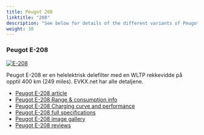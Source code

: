```yaml
---
title: Peugot 208
linktitle: "208"
description: "See below for details of the different variants of Peugot 208"
weight: 30
---
```

### Peugot E-208

<a href="/models/peugot/208/e-208/"><img src="https://media.evkx.net/multimedia/models/peugot/208/e-208/main_1_st.jpg" class="img-fluid" alt="E-208" ></a>

Peugot E-208 er en helelektrisk delefilter med en WLTP rekkevidde på opptil 400 km (249 miles). EVKX.net har alle detaljene. 

- [Peugot E-208 article](/models/peugot/208/e-208/)
- [Peugot E-208 Range & consumption info](/models/peugot/208/e-208/rangeandconsumption)
- [Peugot E-208 Charging curve and performance](/models/peugot/208/e-208/chargingcurve)
- [Peugot E-208 full specifications](/models/peugot/208/e-208/specifications)
- [Peugot E-208 image gallery](/models/peugot/208/e-208/gallery)
- [Peugot E-208 reviews](/models/peugot/208/e-208/reviews)

